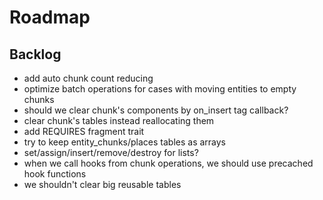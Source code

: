 # Roadmap

## Backlog

- add auto chunk count reducing
- optimize batch operations for cases with moving entities to empty chunks
- should we clear chunk's components by on_insert tag callback?
- clear chunk's tables instead reallocating them
- add REQUIRES fragment trait
- try to keep entity_chunks/places tables as arrays
- set/assign/insert/remove/destroy for lists?
- when we call hooks from chunk operations, we should use precached hook functions
- we shouldn't clear big reusable tables

